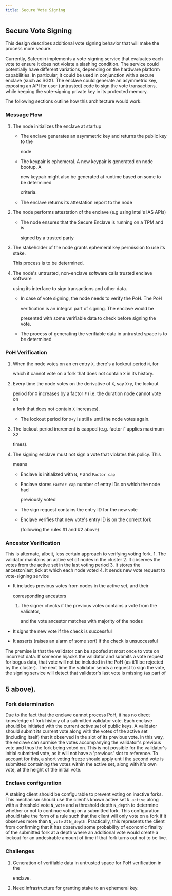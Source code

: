 ```yaml
---
title: Secure Vote Signing
---
```


## Secure Vote Signing

This design describes additional vote signing behavior that will make the process more secure.

Currently, Safecoin implements a vote-signing service that evaluates each vote to ensure it does not violate a slashing condition. The service could potentially have different variations, depending on the hardware platform capabilities. In particular, it could be used in conjunction with a secure enclave \(such as SGX\). The enclave could generate an asymmetric key, exposing an API for user \(untrusted\) code to sign the vote transactions, while keeping the vote-signing private key in its protected memory.

The following sections outline how this architecture would work:

### Message Flow

1. The node initializes the enclave at startup

   - The enclave generates an asymmetric key and returns the public key to the

     node

   - The keypair is ephemeral. A new keypair is generated on node bootup. A

     new keypair might also be generated at runtime based on some to be determined

     criteria.

   - The enclave returns its attestation report to the node

2. The node performs attestation of the enclave \(e.g using Intel's IAS APIs\)

   - The node ensures that the Secure Enclave is running on a TPM and is

     signed by a trusted party

3. The stakeholder of the node grants ephemeral key permission to use its stake.

   This process is to be determined.

4. The node's untrusted, non-enclave software calls trusted enclave software

   using its interface to sign transactions and other data.

   - In case of vote signing, the node needs to verify the PoH. The PoH

     verification is an integral part of signing. The enclave would be

     presented with some verifiable data to check before signing the vote.

   - The process of generating the verifiable data in untrusted space is to be determined

### PoH Verification

1. When the node votes on an en entry `X`, there's a lockout period `N`, for

   which it cannot vote on a fork that does not contain `X` in its history.

2. Every time the node votes on the derivative of `X`, say `X+y`, the lockout

   period for `X` increases by a factor `F` \(i.e. the duration node cannot vote on

   a fork that does not contain `X` increases\).

   - The lockout period for `X+y` is still `N` until the node votes again.

3. The lockout period increment is capped \(e.g. factor `F` applies maximum 32

   times\).

4. The signing enclave must not sign a vote that violates this policy. This

   means

   - Enclave is initialized with `N`, `F` and `Factor cap`
   - Enclave stores `Factor cap` number of entry IDs on which the node had

     previously voted

   - The sign request contains the entry ID for the new vote
   - Enclave verifies that new vote's entry ID is on the correct fork

     \(following the rules \#1 and \#2 above\)

### Ancestor Verification

This is alternate, albeit, less certain approach to verifying voting fork. 1. The validator maintains an active set of nodes in the cluster 2. It observes the votes from the active set in the last voting period 3. It stores the ancestor/last_tick at which each node voted 4. It sends new vote request to vote-signing service

- It includes previous votes from nodes in the active set, and their

  corresponding ancestors

  1. The signer checks if the previous votes contains a vote from the validator,

     and the vote ancestor matches with majority of the nodes

- It signs the new vote if the check is successful
- It asserts \(raises an alarm of some sort\) if the check is unsuccessful

The premise is that the validator can be spoofed at most once to vote on incorrect data. If someone hijacks the validator and submits a vote request for bogus data, that vote will not be included in the PoH \(as it'll be rejected by the cluster\). The next time the validator sends a request to sign the vote, the signing service will detect that validator's last vote is missing \(as part of

## 5 above\).

### Fork determination

Due to the fact that the enclave cannot process PoH, it has no direct knowledge of fork history of a submitted validator vote. Each enclave should be initiated with the current _active set_ of public keys. A validator should submit its current vote along with the votes of the active set \(including itself\) that it observed in the slot of its previous vote. In this way, the enclave can surmise the votes accompanying the validator's previous vote and thus the fork being voted on. This is not possible for the validator's initial submitted vote, as it will not have a 'previous' slot to reference. To account for this, a short voting freeze should apply until the second vote is submitted containing the votes within the active set, along with it's own vote, at the height of the initial vote.

### Enclave configuration

A staking client should be configurable to prevent voting on inactive forks. This mechanism should use the client's known active set `N_active` along with a threshold vote `N_vote` and a threshold depth `N_depth` to determine whether or not to continue voting on a submitted fork. This configuration should take the form of a rule such that the client will only vote on a fork if it observes more than `N_vote` at `N_depth`. Practically, this represents the client from confirming that it has observed some probability of economic finality of the submitted fork at a depth where an additional vote would create a lockout for an undesirable amount of time if that fork turns out not to be live.

### Challenges

1. Generation of verifiable data in untrusted space for PoH verification in the

   enclave.

2. Need infrastructure for granting stake to an ephemeral key.
